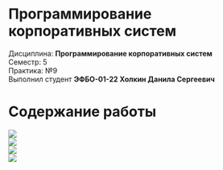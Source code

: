 # Программирование корпоративных систем
Дисциплина: **Программирование корпоративных систем** <br>
Семестр: 5 <br>
Практика: №9 <br>
Выполнил студент **ЭФБО-01-22 Холкин Данила Сергеевич** <br>

# Содержание работы
<img src="/-static/practice_8/api_check1.png" /><br>
<img src="/-static/practice_8/main_go1.png" /><br>
<img src="/-static/practice_8/add_favorite1.png" /><br>
<img src="/-static/practice_8/delete1.png" /><br>